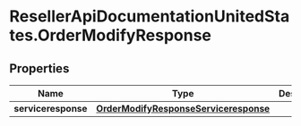 # ResellerApiDocumentationUnitedStates.OrderModifyResponse

## Properties

Name | Type | Description | Notes
------------ | ------------- | ------------- | -------------
**serviceresponse** | [**OrderModifyResponseServiceresponse**](OrderModifyResponseServiceresponse.md) |  | [optional] 


